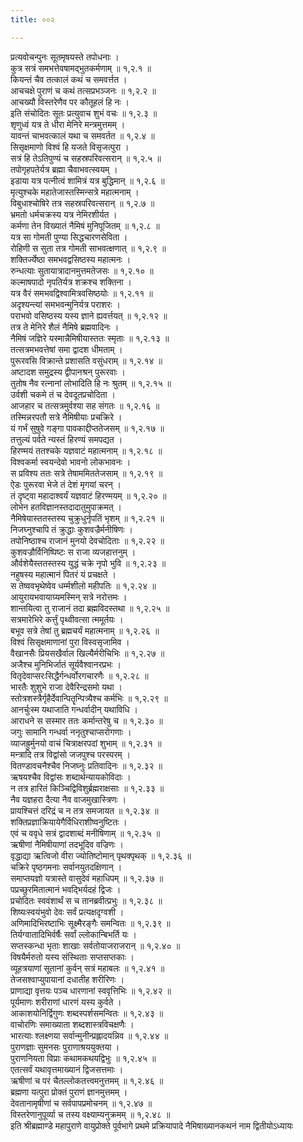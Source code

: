 ```yaml
---
title: ००२

---
```

प्रत्यवोचन्पुनः सूतमृषयस्ते तपोधनाः ।  
कुत्र सत्रं समभत्तेवषामद्भुतकर्मणाम् ॥ १,२.१ ॥  
कियन्तं चैव तत्कालं कथं च समवर्त्तत ।  
आचचक्षे पुराणं च कथं तत्सप्रभञ्जनः ॥ १,२.२ ॥  
आचख्यौ विस्तरेणैव पर कौतूहलं हि नः ।  
इति संचोदितः सूतः प्रत्युवाच शुभं वचः ॥ १,२.३ ॥  
शृणुध्वं यत्र ते धीरा मेनिरे मन्त्रमुत्तमम् ।  
यावन्तं चाभवत्कालं यथा च समवर्तत ॥ १,२.४ ॥  
सिसृक्षमाणो विश्वं हि यजते विसृजत्पुरा ।  
सत्रं हि तेऽतिपुण्यं च सहस्रपरिवत्सरान् ॥ १,२.५ ॥  
तपोगृहपतेर्यत्र ब्रह्मा चैवाभवत्स्वयम् ।  
इडाया यत्र पत्नीत्वं शामित्रं यत्र बुद्धिमान् ॥ १,२.६ ॥  
मृत्युश्चके महातेजास्तस्मिन्सत्रे महात्मनाम् ।  
विबुधाश्चोषिरे तत्र सहस्रपरिवत्सरान् ॥ १,२.७ ॥  
भ्रमतो धर्मचक्रस्य यत्र नेमिरशीर्यत ।  
कर्मणा तेन विख्यातं नैमिषं मुनिपूजितम् ॥ १,२.८ ॥  
यत्र सा गोमती पुण्या सिद्धचारणसेविता ।  
रोहिणी स सुता तत्र गोमती साभवत्क्षणात् ॥ १,२.९ ॥  
शक्तिर्ज्येष्ठा समभवद्वसिष्ठस्य महात्मनः ।  
रुन्धत्याः सुतायात्रादानमुत्तमतेजसः ॥ १,२.१० ॥  
कल्माषपादो नृपतिर्यत्र शक्रश्च शक्तिना ।  
यत्र वैरं समभवद्विश्वामित्रवसिष्ठयोः ॥ १,२.११ ॥  
अदृश्यन्त्यां समभवन्मुनिर्यत्र पराशरः ।  
पराभवो वसिष्ठस्य यस्य ज्ञाने ह्यवर्त्तयत् ॥ १,२.१२ ॥  
तत्र ते मेनिरे शैलं नैमिषे ब्रह्मवादिनः ।  
नैमिषं जज्ञिरे यस्मान्नैमिषीयास्ततः स्मृताः ॥ १,२.१३ ॥  
तत्सत्रमभवत्तेषां समा द्वादश धीमताम् ।  
पुरूरवसि विक्रान्ते प्रशासति वसुंधराम् ॥ १,२.१४ ॥  
अष्टादश समुद्रस्य द्वीपानश्रन् पुरूरवाः ।  
तुतोष नैव रत्नानां लोभादिति हि नः श्रुतम् ॥ १,२.१५ ॥  
उर्वशी चकमे तं च देवदूतप्रचोदिता ।  
आजहार च तत्सत्रमुर्वश्या सह संगतः ॥ १,२.१६ ॥  
तस्मिन्नरपतौ सत्रे नैमिषीयाः प्रचक्रिरे ।  
यं गर्भं सुषुवे गङ्गा पावकाद्दीप्ततेजसम् ॥ १,२.१७ ॥  
तत्तुल्यं पर्वते न्यस्तं हिरण्यं समपद्यत ।  
हिरण्मयं ततश्चके यज्ञवाटं महात्मनाम् ॥ १,२.१८ ॥  
विश्वकर्मा स्वयन्देवो भावनो लोकभावनः ।  
स प्रविश्य ततः सत्रे तेषाममिततेजसाम् ॥ १,२.१९ ॥  
ऐडः पुरूरवा भेजे तं देशं मृगयां चरन् ।  
तं दृष्ट्वा महादाश्वर्यं यज्ञवाटं हिरण्मयम् ॥ १,२.२० ॥  
लोभेन हतविज्ञानस्तदादातुमुपाक्रमत् ।  
नैमिषेयास्ततस्तस्य चुक्रुधुर्नृपतिं भृशम् ॥ १,२.२१ ॥  
निजघ्नुश्चापि तं क्रुद्धाः कुशवज्रैर्मनीषिणः ।  
तपोनिष्ठाश्च राजानं मुनयो देवचोदिताः ॥ १,२.२२ ॥  
कुशवज्रौर्विनिष्पिष्टः स राजा व्यजहात्तनुम् ।  
और्वशेयैस्ततस्तस्य युद्धं चक्रे नृपो भुवि ॥ १,२.२३ ॥  
नहुषस्य महात्मानं पितरं यं प्रचक्षते ।  
स तेष्ववभृथेष्वेव धर्म्मशीलो महीपतिः ॥ १,२.२४ ॥  
आयुरायभवायाग्र्यमस्मिन् सत्रे नरोत्तमः ।  
शान्तयित्वा तु राजानं तदा ब्रह्मविदस्तथा ॥ १,२.२५ ॥  
सत्रमारेभिरे कर्त्तुं पृथ्वीवत्सा त्ममूर्तयः ।  
बभूव सत्रे तेषां तु ब्रह्मचर्यं महात्मनाम् ॥ १,२.२६ ॥  
विश्वं सिसृक्षमाणानां पुरा विस्वसृजामिव ।  
वैखानसैः प्रियसखैर्वाल खिल्यैर्मरीचिभिः ॥ १,२.२७ ॥  
अजैश्च मुनिभिर्जातं सूर्यवैश्वानरप्रभः ।  
वितृदेवाप्सरःसिद्धैर्गन्धर्वोरगचारणैः ॥ १,२.२८ ॥  
भारतैः शुशुभे राजा देवैरिन्द्रसमो यथा ।  
स्तोत्रशस्त्रैर्गृहैर्देवान्पितॄन्पित्र्यैश्च कर्मभिः ॥ १,२.२९ ॥  
आनर्चुःस्म यथाजाति गन्धर्वादीन् यथाविधि ।  
आराधने स सस्मार ततः कर्मान्तरेषु च ॥ १,२.३० ॥  
जगुः सामानि गन्धर्वा ननृतुश्चाप्सरोगणाः ।  
व्याजह्रुर्मुनयो वाचं चित्राक्षरपदां शुभाम् ॥ १,२.३१ ॥  
मन्त्रादि तत्र विद्वांसो जजपुश्च परस्परम् ।  
वितण्डावचनैश्चैव निजघ्नुः प्रतिवादिनः ॥ १,२.३२ ॥  
ऋषयश्चैव विद्वांसः शब्दार्थन्यायकोविदाः ।  
न तत्र हारितं किञ्चिद्विविशुर्ब्रह्मराक्षसाः ॥ १,२.३३ ॥  
नैव यज्ञहरा दैत्या नैव वाजमुखास्त्रिणः ।  
प्रायश्चित्तं दरिद्रं च न तत्र समजायत ॥ १,२.३४ ॥  
शक्तिप्रज्ञाक्रियायेगैर्विधिराशीष्वनुष्टितः ।  
एवं च ववृधे सत्रं द्वादशाब्दं मनीषिणाम् ॥ १,२.३५ ॥  
ऋषीणां नैमिषीयाणां तदभूदिव वज्रिणः ।  
वृद्धाद्या ऋत्विजो वीरा ज्योतिष्टोमान् पृथक्पृथक् ॥ १,२.३६ ॥  
चक्रिरे पृष्ठगमनाः सर्वानयुतदक्षिणान् ।  
समाप्तयज्ञो यत्रास्ते वासुदेवं महाधिपम् ॥ १,२.३७ ॥  
पप्रच्छुरमितात्मानं भवद्भिर्यदहं द्विजः ।  
प्रचोदितः स्ववंशार्थं स च तानब्रवीत्प्रभुः ॥ १,२.३८ ॥  
शिष्यःस्वयंभुवो देवः सर्वं प्रत्यक्षदृग्वशी ।  
अणिमादिभिरष्टाभिः सूक्ष्मैरङ्गैः समन्वितः ॥ १,२.३९ ॥  
तिर्यग्वातादिभिर्वर्षैः सर्वां ल्लोकान्बिभर्ति यः ।  
सप्तस्कन्धा भृताः शाखाः सर्वतोयाजराजरान् ॥ १,२.४० ॥  
विषयैर्मरुतो यस्य संस्थिताः सप्तसप्तकाः ।  
व्यूहत्रयाणां सूतानां कुर्वन् सत्रं महाबलः ॥ १,२.४१ ॥  
तेजसश्वाप्युपायानां दधातीह शरीरिणः ।  
प्राणाद्या वृत्तयः पञ्च धारणानां स्ववृत्तिभिः ॥ १,२.४२ ॥  
पूर्यमाणः शरीराणां धारणं यस्य कुर्वते ।  
आकाशयोनिर्द्विगुणः शब्दस्पर्शसमन्वितः ॥ १,२.४३ ॥  
वाचोरणिः समाख्याता शब्दशास्त्रविचक्षणैः ।  
भारत्याः श्लक्ष्णया सर्वान्मुनीन्प्रह्लादयन्निव ॥ १,२.४४ ॥  
पुराणज्ञाः सुमनसः पुराणाश्रययुक्तया ।  
पुराणनियता विप्राः कथामकथयद्विभुः ॥ १,२.४५ ॥  
एतत्सर्वं यथावृत्तमाख्यानं द्विजसत्तमाः ।  
ऋषीणां च परं चैतल्लोकतत्त्वमनुत्तमम् ॥ १,२.४६ ॥  
ब्रह्मणा यत्पुरा प्रोक्तं पुराणं ज्ञानमुत्तमम् ।  
देवतानामृषीणां च सर्वपापप्रमोचनम् ॥ १,२.४७ ॥  
विस्तरेणानुपूर्व्या च तस्य वक्ष्याम्यनुक्रमम् ॥ १,२.४८ ॥  
इति श्रीब्रह्माण्डे महापुराणे वायुप्रोक्ते पूर्वभागे प्रथमे प्रक्रियापादे नैमिषाख्यानकथनं नाम द्वितीयोऽध्यायः